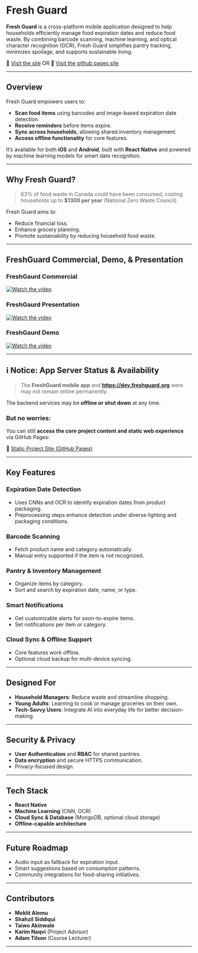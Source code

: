# Fresh Guard

**Fresh Guard** is a cross-platform mobile application designed to help households efficiently manage food expiration dates and reduce food waste. By combining barcode scanning, machine learning, and optical character recognition (OCR), Fresh Guard simplifies pantry tracking, minimizes spoilage, and supports sustainable living.

🔗 [Visit the site](https://dev.freshguard.org/)
OR
🔗 [Visit the github pages site](https://fresh-guard.github.io/FreshGuard-App/)

---

## Overview

Fresh Guard empowers users to:
- **Scan food items** using barcodes and image-based expiration date detection.
- **Receive reminders** before items expire.
- **Sync across households**, allowing shared inventory management.
- **Access offline functionality** for core features.

It’s available for both **iOS** and **Android**, built with **React Native** and powered by machine learning models for smart date recognition.

---

## Why Fresh Guard?

> 63% of food waste in Canada could have been consumed, costing households up to **$1300 per year** (National Zero Waste Council).

Fresh Guard aims to:
- Reduce financial loss.
- Enhance grocery planning.
- Promote sustainability by reducing household food waste.

---

## FreshGuard Commercial, Demo, & Presentation

### FreshGaurd Commercial
[![Watch the video](https://img.youtube.com/vi/InOtPXMTcno/maxresdefault.jpg)](https://youtu.be/InOtPXMTcno)


### FreshGaurd Presentation
[![Watch the video](https://img.youtube.com/vi/k0UtZ2BnPe8/maxresdefault.jpg)](https://youtu.be/k0UtZ2BnPe8)

### FreshGaurd Demo
[![Watch the video](https://img.youtube.com/vi/iG3PeiawR-M/maxresdefault.jpg)](https://youtu.be/iG3PeiawR-M)

---

## ℹ️ Notice: App Server Status & Availability

> The **FreshGuard mobile app** and **https://dev.freshguard.org** were may not remain online permanently.

The backend services may be **offline or shut down** at any time.

### But no worries:
You can still **access the core project content and static web experience** via GitHub Pages:

🔗 [Static Project Site (GitHub Pages)](https://fresh-guard.github.io/FreshGuard-App/)

---

## Key Features

### Expiration Date Detection
- Uses CNNs and OCR to identify expiration dates from product packaging.
- Preprocessing steps enhance detection under diverse lighting and packaging conditions.

### Barcode Scanning
- Fetch product name and category automatically.
- Manual entry supported if the item is not recognized.

### Pantry & Inventory Management
- Organize items by category.
- Sort and search by expiration date, name, or type.

### Smart Notifications
- Get customizable alerts for soon-to-expire items.
- Set notifications per item or category.

### Cloud Sync & Offline Support
- Core features work offline.
- Optional cloud backup for multi-device syncing.

---

## Designed For

- **Household Managers**: Reduce waste and streamline shopping.
- **Young Adults**: Learning to cook or manage groceries on their own.
- **Tech-Savvy Users**: Integrate AI into everyday life for better decision-making.

---

## Security & Privacy

- **User Authentication** and **RBAC** for shared pantries.
- **Data encryption** and secure HTTPS communication.
- Privacy-focused design.

---

## Tech Stack

- **React Native**
- **Machine Learning** (CNN, OCR)
- **Cloud Sync & Database** (MongoDB, optional cloud storage)
- **Offline-capable architecture**

---

## Future Roadmap

- Audio input as fallback for expiration input.
- Smart suggestions based on consumption patterns.
- Community integrations for food-sharing initiatives.

---

## Contributors

- **Meklit Alemu**
- **Shahzil Siddiqui**
- **Taiwo Akinwale**
- **Karim Naqvi** (Project Advisor)
- **Adam Tilson** (Course Lecturer)

---

